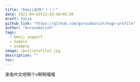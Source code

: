```yaml
---
title: "Emoji支持！！！！"
date: 2021-04-03T22:53:58+05:30
draft: false
github_link: "https://github.com/gurusabarish/hugo-profile"
author: "Gurusabarish"
tags:
  - Emoji support
  - Sample
  - example
image: /post/profile2.jpg
description: ""
toc: 
---
```

来电中文吧啊个v啊啊嘎嘎